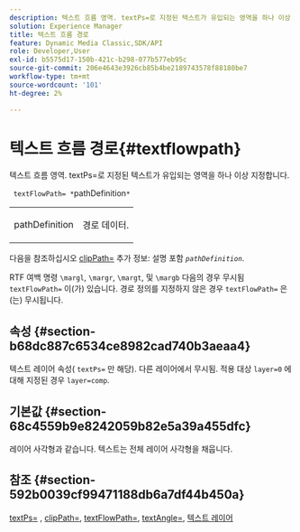 ```yaml
---
description: 텍스트 흐름 영역. textPs=로 지정된 텍스트가 유입되는 영역을 하나 이상 지정합니다.
solution: Experience Manager
title: 텍스트 흐름 경로
feature: Dynamic Media Classic,SDK/API
role: Developer,User
exl-id: b5575d17-150b-421c-b298-077b577eb95c
source-git-commit: 206e4643e3926cb85b4be2189743578f88180be7
workflow-type: tm+mt
source-wordcount: '101'
ht-degree: 2%

---
```


# 텍스트 흐름 경로{#textflowpath}

텍스트 흐름 영역. textPs=로 지정된 텍스트가 유입되는 영역을 하나 이상 지정합니다.

` textFlowPath= *`pathDefinition`*`

<table id="simpletable_52CEFF5C3CCB4642A9A320D01B1BF8E0"> 
 <tr class="strow"> 
  <td class="stentry"> <p> <span class="varname"> pathDefinition </span> </p> </td> 
  <td class="stentry"> <p>경로 데이터. </p> </td> 
 </tr> 
</table>

다음을 참조하십시오 [clipPath=](../../../../../is-api/http-ref/image-serving-api-ref/c-http-protocol-reference/c-command-reference/r-clippath.md#reference-8139b1b52dc54749b51b109521ddf83d) 추가 정보: 설명 포함 *`pathDefinition`*.

RTF 여백 명령 `\margl`, `\margr`, `\margt`, 및 `\margb` 다음의 경우 무시됨 `textFlowPath=` 이(가) 있습니다. 경로 정의를 지정하지 않은 경우 `textFlowPath=` 은(는) 무시됩니다.

## 속성 {#section-b68dc887c6534ce8982cad740b3aeaa4}

텍스트 레이어 속성( `textPs=` 만 해당). 다른 레이어에서 무시됨. 적용 대상 `layer=0` 에 대해 지정된 경우 `layer=comp`.

## 기본값 {#section-68c4559b9e8242059b82e5a39a455dfc}

레이어 사각형과 같습니다. 텍스트는 전체 레이어 사각형을 채웁니다.

## 참조 {#section-592b0039cf99471188db6a7df44b450a}

[textPs=](../../../../../is-api/http-ref/image-serving-api-ref/c-http-protocol-reference/c-command-reference/r-textps.md#reference-4209a2a6169f44278da2647cfb0cd767) , [clipPath=](../../../../../is-api/http-ref/image-serving-api-ref/c-http-protocol-reference/c-command-reference/r-clippath.md#reference-8139b1b52dc54749b51b109521ddf83d), [textFlowPath=](../../../../../is-api/http-ref/image-serving-api-ref/c-http-protocol-reference/c-command-reference/r-textflowpath.md#reference-0b8d9493d71342f0b6a64a6d221584ef), [textAngle=](../../../../../is-api/http-ref/image-serving-api-ref/c-http-protocol-reference/c-command-reference/r-textangle.md#reference-447f624c0e764d0cb5c75846d1b44d15), [텍스트 레이어](../../../../../is-api/http-ref/image-serving-api-ref/c-http-protocol-reference/c-text-formatting/r-text-layers.md#reference-47e78cfb18134db5ab09e17af14a6a8f)

